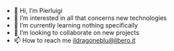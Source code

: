 - 👋 Hi, I’m Pierluigi
- 👀 I’m interested in all that concerns new technologies
- 🌱 I’m currently learning nothing specifically
- 💞️ I’m looking to collaborate on new projects
- 📫 How to reach me ildragoneblu@libero.it

<!---
pierluigi83/pierluigi83 is a ✨ special ✨ repository because its `README.md` (this file) appears on your GitHub profile.
You can click the Preview link to take a look at your changes.
--->
